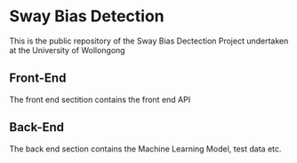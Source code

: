 # Sway Bias Detection

This is the public repository of the Sway Bias Dectection Project undertaken at the University of Wollongong

## Front-End

The front end sectition contains the front end API

## Back-End

The back end section contains the Machine Learning Model, test data etc.
